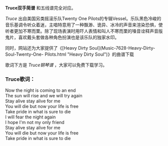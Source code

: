 

**Truce双手简谱** 和五线谱完全对应。

_Truce_ 出自美国另类摇滚乐队Twenty One
Pilots的专辑Vessel。乐队黑色冷峻的音乐基调令听众着迷，主唱特意用了一种飘渺、诡异、冰冷的声音来渲染恐惧，使听者更加不寒而栗。除了现场表演时用吓人表情和叫人不寒而栗的嗓音诠释声音版鬼片，喜欢戴头套做各种角色扮演也是该乐队的独家水印。

同时，网站还为大家提供了《[Heavy Dirty Soul](Music-7628-Heavy-Dirty-Soul-Twenty-One-
Pilots.html "Heavy Dirty Soul")》的曲谱下载

歌词下方是 _Truce钢琴谱_ ，大家可以免费下载学习。

### Truce歌词：

Now the night is coming to an end  
The sun will rise and we will try again  
Stay alive stay alive for me  
You will die but now your life is free  
Take pride in what is sure to die  
I will fear the night again  
I hope I'm not my only friend  
Stay alive stay alive for me  
You will die but now your life is free  
Take pride in what is sure to die

